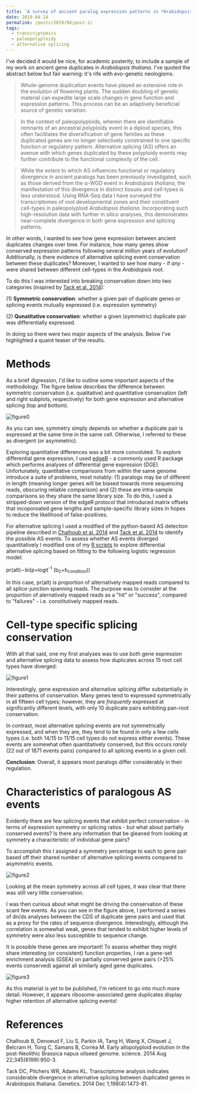 ```yaml
---
title: 'A survey of ancient paralog expression patterns in *Arabidopsis thaliana* root cell-types'
date: 2019-04-14
permalink: /posts/2019/04/post-1/
tags:
  - transcriptomics
  - paleopolyploidy
  - alternative splicing
---
```


I've decided it would be nice, for academic posterity, to include a sample of my work on ancient gene duplicates in *Arabidopsis thaliana*. I've quoted the abstract below but fair warning: it's rife with evo-genetic neologisms.

>Whole-genome duplication events have played an extensive role in the evolution of flowering plants. The sudden doubling of genetic material can expedite large scale changes in gene function and expression patterns. This process can be an adaptively beneficial source of genetic variation. 

>In the context of paleopolyploids, wherein there are identifiable remnants of an ancestral polyploidy event in a diploid species, this often facilitates the diversification of gene families as these duplicated genes are no longer selectively constrained to one specific function or regulatory pattern. Alternative splicing (AS) offers an avenue with which genes duplicated by these polyploidy events may further contribute to the functional complexity of the cell. 
	
>While the extent to which AS influences functional or regulatory divergence in ancient paralogs has been previously investigated, such as those derived from the α-WGD event in *Arabidopsis thaliana*, the manifestation of this divergence in distinct tissues and cell-types is less understood. Using RNA-Seq data I have surveyed the transcriptomes of root developmental zones and their constituent cell-types in paleopolyploid *Arabidopsis thaliana*. Incorporating such high-resolution data with further in silico analyses, this demonstrates near-complete divergence in both gene expression and splicing patterns.

In other words, I wanted to see how gene expression between ancient duplicates changes over time. For instance, how many genes show conserved expression patterns following several million years of evolution? Additionally, is there evidence of alternative splicing event conservation between these duplicates? Moreover, I wanted to see how many - if *any* - were shared between different cell-types in the *Arabidopsis* root.

To do this I was interested into breaking conservation down into two categories (inspired by [Tack et al. 2014](https://www.genetics.org/content/198/4/1473)): 

(1) **Symmetric conservation**: whether a given pair of duplicate genes or splicing events mutually expressed (i.e. expression symmetry)

(2) **Qunatitative conservation**: whether a given (symmetric) duplicate pair was differentially expressed.

In doing so there were two major aspects of the analysis. Below I've highlighted a quaint teaser of the results.

Methods
======

As a brief digression, I'd like to outline some important aspects of the methodology. The figure below describes the difference between symmetric conservation (i.e. qualitative) and quantitative conservation (left and right subplots, respectively) for both gene expression and alternative splicing (top and bottom).

![figure0](https://raw.githubusercontent.com/dejonggr/dejonggr.github.io/master/_posts/figures/methods_example.png "Qualitative vs. Quantitative conservation")

As you can see, symmetry simply depends on whether a duplicate pair is expressed at the same time in the same cell. Otherwise, I referred to these as divergent (or asymmetric). 

Exploring quantitative differences was a bit more convoluted. To explore differential gene expression, I used [edgeR](http://bioconductor.org/packages/release/bioc/html/edgeR.html) - a commonly used R package which performs analyses of differential gene expression (DGE). Unfortunately, quantitative comparisons from within the same genome introduce a suite of problems, most notably: (1) paralogs may be of different in length (meaning longer genes will be biased towards more sequencing reads, obscuring reliable comparison) and (2) these are intra-sample comparisons so they share the same library size. To do this, I used a stripped-down version of the edgeR protocol that introduced matrix offsets that incoporoated gene lengths and sample-specific library sizes in hopes to reduce the likelihood of false-positives.

For alternative splicing I used a modified of the python-based AS detection pipeline described in [Chalhoub et al. 2014](https://science.sciencemag.org/content/345/6199/950.long) and [Tack et al. 2014](https://www.genetics.org/content/198/4/1473) to identify the possible AS events. To assess whether AS events diverged quantitatively I modified one of my [R scripts](https://github.com/dejonggr/differential_as/blob/master/DAS_junctions.R) to explore differential alternative splicing based on fitting to the following logistic regression model: 

pr(alt)∼bi(p=logit<sup>-1</sup> (b<sub>0</sub>+b<sub>condition</sub>))

In this case, pr(alt) is proportion of alternatively mapped reads compared to all splice-junction spanning reads. The purpose was to consider at the proportion of alernatively mapped reads as a "hit" or "success", compared to "failures" - i.e. constitutively mapped reads.


Cell-type specific splicing conservation
======

With all that said, one my first analyses was to use both gene expression and alternative splicing data to assess how duplicates across 15 root cell types have diverged:

![figure1](https://raw.githubusercontent.com/dejonggr/dejonggr.github.io/master/_posts/figures/duplicate_conversation_per_cell_type.png "Cell-type-specific divergence of ancient duplicate expression patterns")

Interestingly, gene expression and alternative splicing differ substantially in their patterns of conservation. Many genes tend to expressed symmetrically in all fifteen cell types; however, they are *frequently* expressed at significantly different levels, with only 10 duplicate pairs exhibiting pan-root conservation. 

In contrast, most alternative splicing events are not symmetrically expressed, and when they are, they tend to be found in only a few cells types (i.e. both 14/15 to 11/15 cell types do not express either events). These events are somewhat often quantitatively conserved, but this occurs *rarely* (22 out of 1871 events pairs) compared to all splicing events in a given cell.

**Conclusion**: Overall, it appears most paralogs differ considerably in their regulation. 

Characteristics of paralogous AS events 
======

Evidently there are few splicing events that exhibit perfect conservation - in terms of expression symmetry or splicing ratios - but what about partially conserved events? Is there any information that be gleaned from looking at symmetry a characteristic of individual gene pairs?

To accomplish this I assigned a symmetry percentage to each to gene pair based off their shared number of alternative splicing events compared to asymmetric events. 

![figure2](https://raw.githubusercontent.com/dejonggr/dejonggr.github.io/master/_posts/figures/density_conservation.png "Mean gene-wise AS event divergence")

Looking at the mean symmetry across all cell types, it was clear that there was still very little conservation. 

I was then curious about what might be driving the conservation of these scant few events. As you can see in the figure above, I performed a series of dn/ds analyses between the CDS of duplicate gene pairs and used that as a proxy for the rates of sequence divergence. Interestingly, although the correlation is somewhat weak, genes that tended to exhibit higher levels of symmetry were also less susceptible to sequence change.

It is possible these genes are important! To assess whether they might share interesting (or consistent) function properties, I ran a gene-set enrichment analysis (GSEA) on partially conserved gene pairs (>25% events conserved) against all similarly aged gene duplicates. 

![figure3](https://raw.githubusercontent.com/dejonggr/dejonggr.github.io/master/_posts/figures/arabidopsis_go.png "GSEA of paralogs with partially symmetric AS events")

As this material is  yet to be published, I'm reticent to go into much more detail. However, it appears ribosome-associated gene duplicates display higher retention of alternative splicing events!


References
======

Chalhoub B, Denoeud F, Liu S, Parkin IA, Tang H, Wang X, Chiquet J, Belcram H, Tong C, Samans B, Corréa M. Early allopolyploid evolution in the post-Neolithic Brassica napus oilseed genome. science. 2014 Aug 22;345(6199):950-3.

Tack DC, Pitchers WR, Adams KL. Transcriptome analysis indicates considerable divergence in alternative splicing between duplicated genes in Arabidopsis thaliana. Genetics. 2014 Dec 1;198(4):1473-81.
